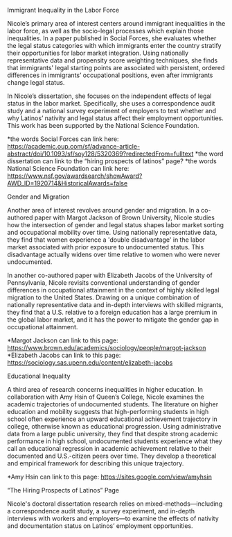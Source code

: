 Immigrant Inequality in the Labor Force

Nicole’s primary area of interest centers around immigrant inequalities in the labor force, as well as the socio-legal processes which explain those inequalities. In a paper published in Social Forces, she evaluates whether the legal status categories with which immigrants enter the country stratify their opportunities for labor market integration. Using nationally representative data and propensity score weighting techniques, she finds that immigrants' legal starting points are associated with persistent, ordered differences in immigrants’ occupational positions, even after immigrants change legal status. 

In Nicole’s dissertation, she focuses on the independent effects of legal status in the labor market. Specifically, she uses a correspondence audit study and a national survey experiment of employers to test whether and why Latinos’ nativity and legal status affect their employment opportunities. This work has been supported by the National Science Foundation.

*the words Social Forces can link here: https://academic.oup.com/sf/advance-article-abstract/doi/10.1093/sf/soy128/5320369?redirectedFrom=fulltext
*the word dissertation can link to the “hiring prospects of latinos” page?
*the words National Science Foundation can link here: https://www.nsf.gov/awardsearch/showAward?AWD_ID=1920714&HistoricalAwards=false

Gender and Migration

Another area of interest revolves around gender and migration. In a co-authored paper with Margot Jackson of Brown University, Nicole studies how the intersection of gender and legal status shapes labor market sorting and occupational mobility over time. Using nationally representative data, they find that women experience a 'double disadvantage' in the labor market associated with prior exposure to undocumented status. This disadvantage actually widens over time relative to women who were never undocumented. 

In another co-authored paper with Elizabeth Jacobs of the University of Pennsylvania, Nicole revisits conventional understanding of gender differences in occupational attainment in the context of highly skilled legal migration to the United States. Drawing on a unique combination of nationally representative data and in-depth interviews with skilled migrants, they find that a U.S. relative to a foreign education has a large premium in the global labor market, and it has the power to mitigate the gender gap in occupational attainment.
 
*Margot Jackson can link to this page: https://www.brown.edu/academics/sociology/people/margot-jackson
*Elizabeth Jacobs can link to this page: https://sociology.sas.upenn.edu/content/elizabeth-jacobs

Educational Inequality

A third area of research concerns inequalities in higher education. In collaboration with Amy Hsin of Queen’s College, Nicole examines the academic trajectories of undocumented students. The literature on higher education and mobility suggests that high-performing students in high school often experience an upward educational achievement trajectory in college, otherwise known as educational progression. Using administrative data from a large public university, they find that despite strong academic performance in high school, undocumented students experience what they call an educational regression in academic achievement relative to their documented and U.S.-citizen peers over time. They develop a theoretical and empirical framework for describing this unique trajectory.
 
*Amy Hsin can link to this page: https://sites.google.com/view/amyhsin

“The Hiring Prospects of Latinos” Page

Nicole's doctoral dissertation research relies on mixed-methods—including a correspondence audit study, a survey experiment, and in-depth interviews with workers and employers—to examine the effects of nativity and documentation status on Latinos’ employment opportunities. 
